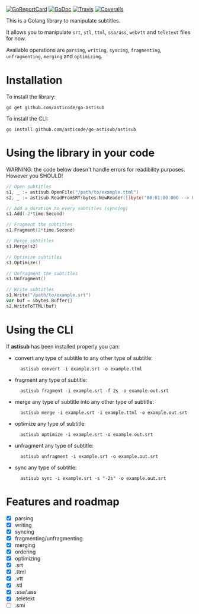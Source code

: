 [![GoReportCard](http://goreportcard.com/badge/github.com/asticode/go-astisub)](http://goreportcard.com/report/github.com/asticode/go-astisub)
[![GoDoc](https://godoc.org/github.com/asticode/go-astisub?status.svg)](https://godoc.org/github.com/asticode/go-astisub)
[![Travis](https://travis-ci.com/asticode/go-astisub.svg?branch=master)](https://travis-ci.com/asticode/go-astisub#)
[![Coveralls](https://coveralls.io/repos/github/asticode/go-astisub/badge.svg?branch=master)](https://coveralls.io/github/asticode/go-astisub)

This is a Golang library to manipulate subtitles. 

It allows you to manipulate `srt`, `stl`, `ttml`, `ssa/ass`, `webvtt` and `teletext` files for now.

Available operations are `parsing`, `writing`, `syncing`, `fragmenting`, `unfragmenting`, `merging` and `optimizing`.

# Installation

To install the library:

    go get github.com/asticode/go-astisub

To install the CLI:

    go install github.com/asticode/go-astisub/astisub        

# Using the library in your code

WARNING: the code below doesn't handle errors for readibility purposes. However you SHOULD!

```go
// Open subtitles
s1, _ := astisub.OpenFile("/path/to/example.ttml")
s2, _ := astisub.ReadFromSRT(bytes.NewReader([]byte("00:01:00.000 --> 00:02:00.000\nCredits")))

// Add a duration to every subtitles (syncing)
s1.Add(-2*time.Second)

// Fragment the subtitles
s1.Fragment(2*time.Second)

// Merge subtitles
s1.Merge(s2)

// Optimize subtitles
s1.Optimize()

// Unfragment the subtitles
s1.Unfragment()

// Write subtitles
s1.Write("/path/to/example.srt")
var buf = &bytes.Buffer{}
s2.WriteToTTML(buf)
```

# Using the CLI

If **astisub** has been installed properly you can:

- convert any type of subtitle to any other type of subtitle:

        astisub convert -i example.srt -o example.ttml

- fragment any type of subtitle:

        astisub fragment -i example.srt -f 2s -o example.out.srt

- merge any type of subtitle into any other type of subtitle:

        astisub merge -i example.srt -i example.ttml -o example.out.srt

- optimize any type of subtitle:

        astisub optimize -i example.srt -o example.out.srt

- unfragment any type of subtitle:

        astisub unfragment -i example.srt -o example.out.srt

- sync any type of subtitle:

        astisub sync -i example.srt -s "-2s" -o example.out.srt

# Features and roadmap

- [x] parsing
- [x] writing
- [x] syncing
- [x] fragmenting/unfragmenting
- [x] merging
- [x] ordering
- [x] optimizing
- [x] .srt
- [x] .ttml
- [x] .vtt
- [x] .stl
- [x] .ssa/.ass
- [x] .teletext
- [ ] .smi
